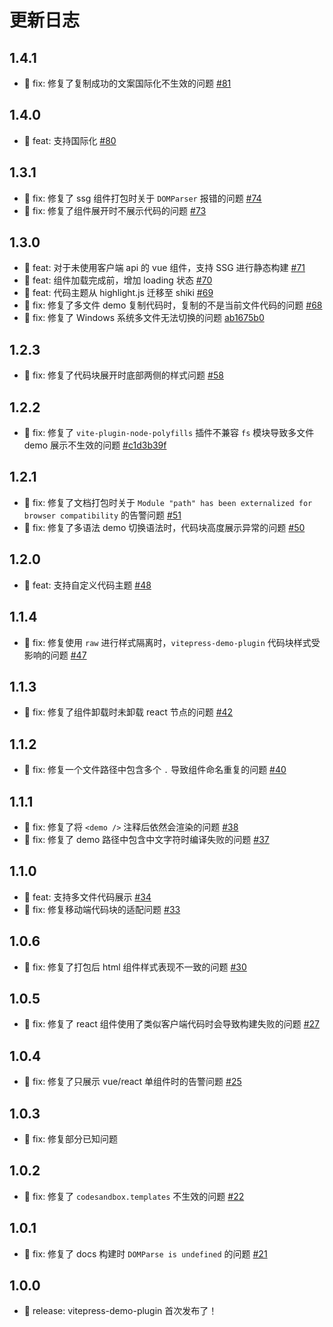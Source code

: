 # 更新日志

## 1.4.1

- 🐛 fix: 修复了复制成功的文案国际化不生效的问题 [#81](https://github.com/zh-lx/vitepress-demo-plugin/pull/81)

## 1.4.0

- 🎉 feat: 支持国际化 [#80](https://github.com/zh-lx/vitepress-demo-plugin/pull/80)

## 1.3.1

- 🐛 fix: 修复了 ssg 组件打包时关于 `DOMParser` 报错的问题 [#74](https://github.com/zh-lx/vitepress-demo-plugin/pull/74)
- 🐛 fix: 修复了组件展开时不展示代码的问题 [#73](https://github.com/zh-lx/vitepress-demo-plugin/pull/73)

## 1.3.0

- 🎉 feat: 对于未使用客户端 api 的 vue 组件，支持 SSG 进行静态构建 [#71](https://github.com/zh-lx/vitepress-demo-plugin/pull/71)
- 🎉 feat: 组件加载完成前，增加 loading 状态 [#70](https://github.com/zh-lx/vitepress-demo-plugin/pull/70)
- 🎉 feat: 代码主题从 highlight.js 迁移至 shiki [#69](https://github.com/zh-lx/vitepress-demo-plugin/pull/69)
- 🐛 fix: 修复了多文件 demo 复制代码时，复制的不是当前文件代码的问题 [#68](https://github.com/zh-lx/vitepress-demo-plugin/pull/68)
- 🐛 fix: 修复了 Windows 系统多文件无法切换的问题 [ab1675b0](https://github.com/zh-lx/vitepress-demo-plugin/commit/ab1675b07ce4c68ba86081e123b81c6f597bd350)

## 1.2.3

- 🐛 fix: 修复了代码块展开时底部两侧的样式问题 [#58](https://github.com/zh-lx/vitepress-demo-plugin/pull/58)

## 1.2.2

- 🐛 fix: 修复了 `vite-plugin-node-polyfills` 插件不兼容 `fs` 模块导致多文件 demo 展示不生效的问题 [#c1d3b39f](https://github.com/zh-lx/vitepress-demo-plugin/commit/c1d3b39f0e517a7680f472585259614a512cd942)

## 1.2.1

- 🐛 fix: 修复了文档打包时关于 `Module "path" has been externalized for browser compatibility` 的告警问题 [#51](https://github.com/zh-lx/vitepress-demo-plugin/pull/51)
- 🐛 fix: 修复了多语法 demo 切换语法时，代码块高度展示异常的问题 [#50](https://github.com/zh-lx/vitepress-demo-plugin/pull/50)

## 1.2.0

- 🎉 feat: 支持自定义代码主题 [#48](https://github.com/zh-lx/vitepress-demo-plugin/pull/48)

## 1.1.4

- 🐛 fix: 修复使用 `raw` 进行样式隔离时，`vitepress-demo-plugin` 代码块样式受影响的问题 [#47](https://github.com/zh-lx/vitepress-demo-plugin/pull/47)

## 1.1.3

- 🐛 fix: 修复了组件卸载时未卸载 react 节点的问题 [#42](https://github.com/zh-lx/vitepress-demo-plugin/pull/42)

## 1.1.2

- 🐛 fix: 修复一个文件路径中包含多个 `.` 导致组件命名重复的问题 [#40](https://github.com/zh-lx/vitepress-demo-plugin/pull/40)

## 1.1.1

- 🐛 fix: 修复了将 `<demo />` 注释后依然会渲染的问题 [#38](https://github.com/zh-lx/vitepress-demo-plugin/pull/38)
- 🐛 fix: 修复了 demo 路径中包含中文字符时编译失败的问题 [#37](https://github.com/zh-lx/vitepress-demo-plugin/pull/37)

## 1.1.0

- 🎉 feat: 支持多文件代码展示 [#34](https://github.com/zh-lx/vitepress-demo-plugin/pull/34)
- 🐛 fix: 修复移动端代码块的适配问题 [#33](https://github.com/zh-lx/vitepress-demo-plugin/pull/33)

## 1.0.6

- 🐛 fix: 修复了打包后 html 组件样式表现不一致的问题 [#30](https://github.com/zh-lx/vitepress-demo-plugin/pull/30)

## 1.0.5

- 🐛 fix: 修复了 react 组件使用了类似客户端代码时会导致构建失败的问题 [#27](https://github.com/zh-lx/vitepress-demo-plugin/pull/27)

## 1.0.4

- 🐛 fix: 修复了只展示 vue/react 单组件时的告警问题 [#25](https://github.com/zh-lx/vitepress-demo-plugin/pull/25)

## 1.0.3

- 🐛 fix: 修复部分已知问题

## 1.0.2

- 🐛 fix: 修复了 `codesandbox.templates` 不生效的问题 [#22](https://github.com/zh-lx/vitepress-demo-plugin/pull/22)

## 1.0.1

- 🐛 fix: 修复了 docs 构建时 `DOMParse is undefined` 的问题 [#21](https://github.com/zh-lx/vitepress-demo-plugin/pull/21)

## 1.0.0

- 🎉 release: vitepress-demo-plugin 首次发布了！
